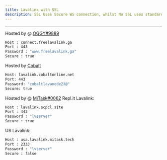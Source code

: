 ```yaml
---
title: Lavalink with SSL
description: SSL Uses Secure WS connection, whilst No SSL uses standard WS. if you want to use the SSL lavalink you need to make sure your bot uses that protocol.
---
```


---
Hosted by @ [OGGY#9889](https://bit.ly/freelavalink)
```bash
Host : connect.freelavalink.ga
Port : 443
Password : "www.freelavalink.ga"
Secure : true
```

Hosted by [Cobalt](https://github.com/cobaltgit)
```bash
Host: lavalink.cobaltonline.net
Port: 443
Password: "cobaltlavanode23@"
Secure: true
```

Hosted by @ [MiTask#0062](https://github.com/MrMasrozYTLIVE)
Repl.it Lavalink:
```bash
Host : lavalink.scpcl.site
Port : 443
Password : "lvserver"
Secure : true
```

US Lavalink:
```bash
Host : usa.lavalink.mitask.tech
Port : 2333
Password : "lvserver"
Secure : false
```
